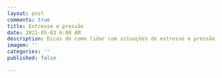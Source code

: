 ```yaml
---
layout: post
comments: true
title: Extresse e pressão
date: 2021-05-03 6:00 AM
description: Dicas de como lidar com situações de extresse e pressão
imagem: ''
categories: ''
published: false

---
```

